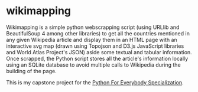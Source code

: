 # wikimapping
Wikimapping is a simple python webscrapping script (using URLlib and BeautifulSoup 4 among other libraries) to get all the countries mentioned in any given Wikipedia article and display them in an HTML page with an interactive svg map (drawn using Topojson and D3.js JavaScript libraries and World Atlas Project's JSON) aside some textual and tabular information. 
Once scrapped, the Python script stores all the article's information locally using an SQLite database to avoid multiple calls to Wikipedia during the building of the page.

This is my capstone project for the [Python For Everybody Specialization](https://www.coursera.org/specializations/python).
